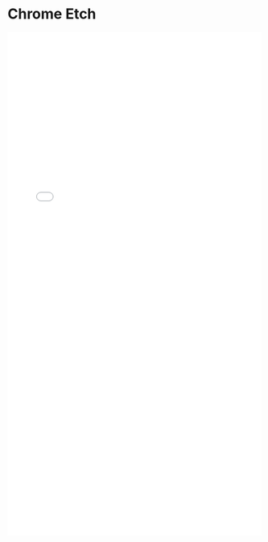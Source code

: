 # Chrome Etch

<iframe 
src="/nanodocs/assets/pdfjs/web/viewer.html?file=/nanodocs/assets/pdfs/chem/Chromium_Etch_SOP.pdf"
width="100%" 
height="1000px" 
style="border: none;">
</iframe>